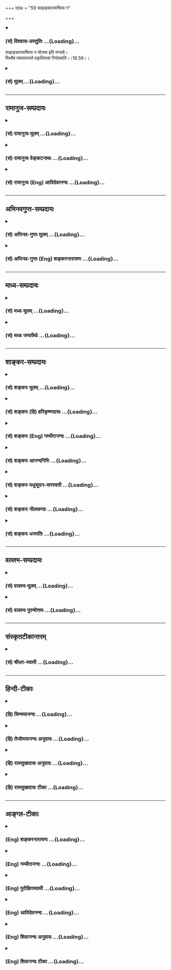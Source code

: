 +++
title = "59 यदहङ्कारमाश्रित्य न"

+++
<div class="js_include" newlevelforh1="3" title="(सं) विश्वास-प्रस्तुतिः" unfilled url="/purANam/mahAbhAratam/06-bhIShma-parva/02-bhagavad-gItA-parva/saMskRtam/vishvAsa-prastutiH/18_moxa-saMnyAsa-yogaH/59_yadahankAramAshri.md">
<details open><summary><h3>(सं) विश्वास-प्रस्तुतिः ...{Loading}...</h3></summary>

यदहङ्कारमाश्रित्य न योत्स्य इति मन्यसे।  
मिथ्यैष व्यवसायस्ते प्रकृतिस्त्वां नियोक्ष्यति।।18.59।।
</details>
</div>
<div class="js_include collapsed" newlevelforh1="3" title="(सं) मूलम्" unfilled url="/purANam/mahAbhAratam/06-bhIShma-parva/02-bhagavad-gItA-parva/saMskRtam/mUlam/18_moxa-saMnyAsa-yogaH/59_yadahankAramAshri.md">
<details><summary><h3>(सं) मूलम् ...{Loading}...</h3></summary>

यदहङ्कारमाश्रित्य न योत्स्य इति मन्यसे।  
मिथ्यैष व्यवसायस्ते प्रकृतिस्त्वां नियोक्ष्यति।।18.59।।
</details>
</div>


_________________
## रामानुज-सम्प्रदायः
<div class="js_include collapsed" newlevelforh1="3" title="(सं) रामानुजः मूलम्" unfilled url="/purANam/mahAbhAratam/06-bhIShma-parva/02-bhagavad-gItA-parva/saMskRtam/rAmAnujaH/mUlam/18_moxa-saMnyAsa-yogaH/59_yadahankAramAshri.md">
<details><summary><h3>(सं) रामानुजः मूलम् ...{Loading}...</h3></summary>

।।18.59।।**यद् अहंकारम्** आत्मनि हिताहितज्ञाने स्वातन्त्र्याभिमानम्
**आश्रित्य** मन्नियोगम् अनादृत्यन योत्स्ये **इति मन्यसे एष ते**
स्वातन्त्र्य**व्यवसायो मिथ्या** भविष्यति। यतः **प्रकृतिः त्वां** युद्धे
**नियोक्ष्यति** मत्स्वातन्त्र्योद्विग्नमनसं त्वाम् अज्ञं प्रकृतिः
नियोक्ष्यति। तद् उपपादयति --

</details>
</div>
<div class="js_include collapsed" newlevelforh1="3" title="(सं) रामानुजः वेङ्कटनाथः" unfilled url="/purANam/mahAbhAratam/06-bhIShma-parva/02-bhagavad-gItA-parva/saMskRtam/rAmAnujaH/venkaTanAthaH/18_moxa-saMnyAsa-yogaH/59_yadahankAramAshri.md">
<details><summary><h3>(सं) रामानुजः वेङ्कटनाथः ...{Loading}...</h3></summary>

  
  
।।18.59।। एवमश्रवणफलभूतयुद्धनिवृत्तेर्विनाशहेतुत्वमुक्तम् अथ
युद्धनिवृत्तेरेवाशक्यत्वमुच्यते; किञ्च भवतु कर्मयोगो मया कर्तव्यः
युद्धव्यतिरिक्तं किमपि कर्मयोगान्तरमुपाददानस्य मे विनाशो न
स्यादिति,शङ्कामपाकरोतियद्यहङ्कारं इति श्लोकेन। अहङ्कारं
युद्धनिवृत्त्यानुगुण्येन विशिनष्टिआत्मनि हिताहितेति।
अहङ्काराश्रयणफलमाहमन्नियोगमनादृत्येति। न श्रोष्यसि इत्यस्यैवायमर्थः। एषः
इत्यनेन परामृष्टमाह -- स्वातन्त्र्यव्यवसाय इति।
स्वातन्त्र्याभिमानगर्भस्तन्मूलो वा व्यवसायः स्वातन्त्र्यव्यवसायः।
तदुभयंमन्यसे इत्यनेन अहङ्कारमाश्रित्य इत्यनेन च सूचितम्।
प्रकृतिर्नियोक्ष्यतीत्ययुक्तम्; अचेतनत्वात्तस्याः; चेतनव्यापारत्वाच्च
नियोगस्येति शङ्कामुपालम्भाभिप्रायेण परिहरति -- मत्स्वातन्त्र्योद्विग्नं
त्वामिति। मदुक्तकरणे सर्वज्ञस्य मे सर्वं भरः स्यात् मन्नियोगातिक्रमे तु
मय्युदासीने प्रकृतिपरतन्त्रस्त्वमहितेष्वेव प्रवृत्स्यसीति भावः।  
  

</details>
</div>
<div class="js_include collapsed" newlevelforh1="3" title="(सं) रामानुजः (Eng) आदिदेवानन्दः" unfilled url="/purANam/mahAbhAratam/06-bhIShma-parva/02-bhagavad-gItA-parva/saMskRtam/rAmAnujaH/english/AdidevAnandaH/18_moxa-saMnyAsa-yogaH/59_yadahankAramAshri.md">
<details><summary><h3>(सं) रामानुजः (Eng) आदिदेवानन्दः ...{Loading}...</h3></summary>

18.59 If, in your 'self-conceit,' i.e., under a false sense of
independence that you know what is good for you and what is not - if,
not heeding My ;nd, you think, 'I will not fight,' then this resolve
based on your sense of independence will be in vain. For Nature will
compel you to go against your resolve - you who are ignorant and who
adversely react to my sovereignty. He elucidates the same:

</details>
</div>


_________________
## अभिनवगुप्त-सम्प्रदायः
<div class="js_include collapsed" newlevelforh1="3" title="(सं) अभिनव-गुप्तः मूलम्" unfilled url="/purANam/mahAbhAratam/06-bhIShma-parva/02-bhagavad-gItA-parva/saMskRtam/abhinava-guptaH/mUlam/18_moxa-saMnyAsa-yogaH/59_yadahankAramAshri.md">
<details><summary><h3>(सं) अभिनव-गुप्तः मूलम् ...{Loading}...</h3></summary>

।।18.41 -- 18.60।। एवमियता षण्णां प्रत्येकं त्रिस्वरूपत्वं धृत्यादीनां च
प्रतिपादितम्। तन्मध्यात् सात्त्विके राशौ वर्तमानो दैवीं संपदं प्राप्त इह
ज्ञाने योग्यः; त्वं च तथाविधः इत्यर्जुनः प्रोत्साहितः। अधुना तु इदमुच्यते
-- यदि तावदनया ज्ञानबुद्ध्या कर्मणि भवान् प्रवर्तते तदा
स्वधर्मप्रवृत्त्या विज्ञानपूततया च न कर्मसंबन्धस्तव। अथैतन्नानुमन्यसे;
तदवश्यं तव प्रवृत्त्या तावत् भाव्यम् जातेरेव तथाभावे स्थितत्वात्। यतः
सर्वः स्वभावनियतः +++(S;;N स्वस्वभावनियतः )+++ कुतश्चिद्दोषात्
तिरोहिततत्स्वभावः +++(S;;N -- हिततत्तत्स्वभावः )+++ कंचित्कालं भूत्वापि;
तत्तिरोधायकविगमे स्वभावं व्यक्त्यापन्नं लभत एव। तथाहि एवंविधो वर्णनां
स्वभावः। एवमवश्यंभाविन्यां प्रवृत्तौ ततः फलविभागिता भवेत्।। तदाह --
ब्राह्मणेत्यादि अवशोऽपि तत् इत्यन्तम्। ब्राह्मणादीनां
कर्मप्रविभागनिरूपणस्य स्वभावोऽश्यं नातिक्रामति,+++(S; ; N omit न and read
अतिक्रामति )+++ इति क्षत्रियस्वभावस्य भवतोऽनिच्छतोऽपि प्रकृतिः स्वभावाख्या
नियोक्तृताम् अव्यभिचारेण भजते। केवलं तया नियुक्तस्य पुण्यपापसंबन्धः। अतः
मदभिहितविज्ञानप्रमाणपुरःसरीकारेण कर्माण्यनुतिष्ठ। तथा सति बन्धो
निवर्त्स्यति। इत्यस्यार्थस्य परिकरघटनतात्पर्यं +++(S; ; N -- करबन्धघटन --
)+++ महावाक्यार्थस्य। अवान्तरवाक्यानां स्पष्टा ( ष्टोऽ ) र्थः। समासेन +++(S
omits समासेन )+++ ( श्लो. 50 ) संक्षेपेण। ज्ञानस्य; प्रागुक्तस्य। निष्ठां (
ष्ठा ) वाग्जालपरिहारेण निश्चितामाह। बुद्ध्या विशुद्धया इत्यादि सर्वमेतत्
व्याख्यातप्रायमिति न पुनरायस्यते,+++(N -- रारभ्यते )+++।

</details>
</div>
<div class="js_include collapsed" newlevelforh1="3" title="(सं) अभिनव-गुप्तः (Eng) शङ्करनारायणः" unfilled url="/purANam/mahAbhAratam/06-bhIShma-parva/02-bhagavad-gItA-parva/saMskRtam/abhinava-guptaH/english/shankaranArAyaNaH/18_moxa-saMnyAsa-yogaH/59_yadahankAramAshri.md">
<details><summary><h3>(सं) अभिनव-गुप्तः (Eng) शङ्करनारायणः ...{Loading}...</h3></summary>

18.59 See Comment under 18.60

</details>
</div>


_________________
## माध्व-सम्प्रदायः
<div class="js_include collapsed" newlevelforh1="3" title="(सं) मध्वः मूलम्" unfilled url="/purANam/mahAbhAratam/06-bhIShma-parva/02-bhagavad-gItA-parva/saMskRtam/madhvaH/mUlam/18_moxa-saMnyAsa-yogaH/59_yadahankAramAshri.md">
<details><summary><h3>(सं) मध्वः मूलम् ...{Loading}...</h3></summary>

।।18.59।। Sri Madhvacharya did not comment on this sloka.,

</details>
</div>
<div class="js_include collapsed" newlevelforh1="3" title="(सं) मध्वः जयतीर्थः" unfilled url="/purANam/mahAbhAratam/06-bhIShma-parva/02-bhagavad-gItA-parva/saMskRtam/madhvaH/jayatIrthaH/18_moxa-saMnyAsa-yogaH/59_yadahankAramAshri.md">
<details><summary><h3>(सं) मध्वः जयतीर्थः ...{Loading}...</h3></summary>

।।18.59।। Sri Jayatirtha did not comment on this sloka.  
  

</details>
</div>


_________________
## शाङ्कर-सम्प्रदायः
<div class="js_include collapsed" newlevelforh1="3" title="(सं) शङ्करः मूलम्" unfilled url="/purANam/mahAbhAratam/06-bhIShma-parva/02-bhagavad-gItA-parva/saMskRtam/shankaraH/mUlam/18_moxa-saMnyAsa-yogaH/59_yadahankAramAshri.md">
<details><summary><h3>(सं) शङ्करः मूलम् ...{Loading}...</h3></summary>

।।18.59।। --,यदि चेत् त्वम् **अहंकारम् आश्रित्य न योत्स्ये इति** न
युद्धं करिष्यामि इति **मन्यसे** चिन्तयसि निश्चयं करोषि; **मिथ्या एषः
व्यवसायः** निश्चयः **ते** तव यस्मात् **प्रकृतिः** क्षत्रियस्वभावः
**त्वां नियोक्ष्यति**।। यस्माच्च --,

</details>
</div>
<div class="js_include collapsed" newlevelforh1="3" title="(सं) शङ्करः (हि) हरिकृष्णदासः" unfilled url="/purANam/mahAbhAratam/06-bhIShma-parva/02-bhagavad-gItA-parva/saMskRtam/shankaraH/hindI/harikRShNadAsaH/18_moxa-saMnyAsa-yogaH/59_yadahankAramAshri.md">
<details><summary><h3>(सं) शङ्करः (हि) हरिकृष्णदासः ...{Loading}...</h3></summary>

।।18.59।। तुझे यह भी नहीं समझना चाहिये कि मैं स्वतन्त्र हूँ; दूसरेका कहना
क्यों करूँ --, जो तू अहंकारका आश्रय लेकर यह मान रहा है -- ऐसा निश्चय कर
रहा है कि मैं युद्ध नहीं करूँगा सो यह तेरा निश्चय मिथ्या है क्योंकि तेरी
प्रकृति -- तेरा क्षत्रियस्वभाव तुझे युद्धमें नियुक्त कर देगा।

</details>
</div>
<div class="js_include collapsed" newlevelforh1="3" title="(सं) शङ्करः (Eng) गम्भीरानन्दः" unfilled url="/purANam/mahAbhAratam/06-bhIShma-parva/02-bhagavad-gItA-parva/saMskRtam/shankaraH/english/gambhIrAnandaH/18_moxa-saMnyAsa-yogaH/59_yadahankAramAshri.md">
<details><summary><h3>(सं) शङ्करः (Eng) गम्भीरानन्दः ...{Loading}...</h3></summary>

18.59 Yat, that; manyase, you think, resolve; this-'na yotsye, I shall
not fight'; asritya, by relying; on ahankaram, egotism, mithya, vain; is
esah, this; vyava-sayah, determination; te, of yours; because prakrtih,
nature, your own nature of a Ksatriya; niyoksyati, will impell; ;tvam,
you!

</details>
</div>
<div class="js_include collapsed" newlevelforh1="3" title="(सं) शङ्करः आनन्दगिरिः" unfilled url="/purANam/mahAbhAratam/06-bhIShma-parva/02-bhagavad-gItA-parva/saMskRtam/shankaraH/AnandagiriH/18_moxa-saMnyAsa-yogaH/59_yadahankAramAshri.md">
<details><summary><h3>(सं) शङ्करः आनन्दगिरिः ...{Loading}...</h3></summary>

।।18.59।। स्वातन्त्र्ये सति भीतेरवकाशो नास्तीत्याशङ्क्याह -- **इदं
चेति।**

</details>
</div>
<div class="js_include collapsed" newlevelforh1="3" title="(सं) शङ्करः मधुसूदन-सरस्वती" unfilled url="/purANam/mahAbhAratam/06-bhIShma-parva/02-bhagavad-gItA-parva/saMskRtam/shankaraH/madhusUdana-sarasvatI/18_moxa-saMnyAsa-yogaH/59_yadahankAramAshri.md">
<details><summary><h3>(सं) शङ्करः मधुसूदन-सरस्वती ...{Loading}...</h3></summary>

।।18.59।। यदिति। त्वं चाहंकारं धार्मिकोऽहं क्रूरं कर्म न करिष्यामीति
मिथ्याभिमानमाश्रित्य न योत्स्ये युद्धं न करिष्यामीति मन्यसे यत् स मिथ्या
निष्फल एष व्यवसायो निश्चयस्ते तव। यस्मात्प्रकृतिः क्षत्रजात्यारम्भको
रजोगुणस्वभावस्त्वां नियोक्ष्यति प्रेरयिष्यति युद्धे।

</details>
</div>
<div class="js_include collapsed" newlevelforh1="3" title="(सं) शङ्करः नीलकण्ठः" unfilled url="/purANam/mahAbhAratam/06-bhIShma-parva/02-bhagavad-gItA-parva/saMskRtam/shankaraH/nIlakaNThaH/18_moxa-saMnyAsa-yogaH/59_yadahankAramAshri.md">
<details><summary><h3>(सं) शङ्करः नीलकण्ठः ...{Loading}...</h3></summary>

।।18.59।। स्वतन्त्रोऽहं त्वदुक्तं न करिष्यामीत्याशङ्क्याह -- **यदिति।**
यत् यदि अहंकारं गर्वमाश्रित्य न योत्स्ये युद्धं न करिष्ये इति मन्यसे एष
ते तव व्यवसायो निश्चयो मिथ्या। यतः प्रकृतिः क्षात्रस्वभावस्त्वां
नियोक्ष्यति। प्रकृतिं यान्ति भूतानि निग्रहः किं करिष्यति इति चोक्तम्।

</details>
</div>
<div class="js_include collapsed" newlevelforh1="3" title="(सं) शङ्करः धनपतिः" unfilled url="/purANam/mahAbhAratam/06-bhIShma-parva/02-bhagavad-gItA-parva/saMskRtam/shankaraH/dhanapatiH/18_moxa-saMnyAsa-yogaH/59_yadahankAramAshri.md">
<details><summary><h3>(सं) शङ्करः धनपतिः ...{Loading}...</h3></summary>

।।18.59।। स्वतन्त्रोऽहं परोक्तं न करिष्यामीति त्वया न मन्तव्यं
परतन्त्रत्वात्तवेत्याशयेनाह -- यदिति। यच्चैतत्त्वमहंकारं
मिथ्यभिमानमाश्रित्य न योत्स्ये युद्धं न करिष्यामीति मन्यसे निश्चयं करोषि
एष ते व्यवसायोऽहं स्वतन्त्रोऽनर्थहेतुभूतं युद्धं न करिष्यामीति निश्चयो
मिथ्या भ्रममूलको निष्फलं। यतः प्रकृतिः क्षत्रियस्वभावस्त्वां क्षत्रियं
नियोक्ष्यति बलात्कारेण युद्धे प्रेरयष्यति।

</details>
</div>


_________________
## वल्लभ-सम्प्रदायः
<div class="js_include collapsed" newlevelforh1="3" title="(सं) वल्लभः मूलम्" unfilled url="/purANam/mahAbhAratam/06-bhIShma-parva/02-bhagavad-gItA-parva/saMskRtam/vallabhaH/mUlam/18_moxa-saMnyAsa-yogaH/59_yadahankAramAshri.md">
<details><summary><h3>(सं) वल्लभः मूलम् ...{Loading}...</h3></summary>

।।18.59।। तथाहि यदिति। न योत्स्य इति मन्यसे। एष ते व्यवसायो मिथ्या व्यर्थ
एव। तदा मदाज्ञाकारी प्रकृतिर्बहिरङ्गा शक्तिर्गौणस्वभावरूपा त्वां
नियोक्ष्यत्येव।

</details>
</div>
<div class="js_include collapsed" newlevelforh1="3" title="(सं) वल्लभः पुरुषोत्तमः" unfilled url="/purANam/mahAbhAratam/06-bhIShma-parva/02-bhagavad-gItA-parva/saMskRtam/vallabhaH/puruShottamaH/18_moxa-saMnyAsa-yogaH/59_yadahankAramAshri.md">
<details><summary><h3>(सं) वल्लभः पुरुषोत्तमः ...{Loading}...</h3></summary>

  
  
।।18.59।। किञ्च -- यदहङ्कारमिति। यत् पूर्वोक्तं गुर्वादिहननाद्यधर्मरूपं
अहङ्कारं तदज्ञानमाश्रित्य मद्वाक्याश्रवणेन न योत्स्ये न युद्धं
करिष्यामीति मन्यसे अध्यवस्यसे; एष ते व्यवसायो निश्चयो मिथ्या; असद्रूपो
निष्फल इत्यर्थः। पराधीनत्वादित्याह -- प्रकृतिः मदधीना मदाज्ञाविमुखं
त्वां नियोक्ष्यति युद्धे प्रवर्त्तयिष्यतीत्यर्थः। अत्रायं भावः --
मदाज्ञाविमुखस्य प्राकृतत्वेन ज्ञाते प्रकृतिनियोज्यत्वं;
मदाज्ञाप्रवर्तमानस्य तदनियोज्यत्वम्।  
  

</details>
</div>


_________________
## संस्कृतटीकान्तरम्
<div class="js_include collapsed" newlevelforh1="3" title="(सं) श्रीधर-स्वामी" unfilled url="/purANam/mahAbhAratam/06-bhIShma-parva/02-bhagavad-gItA-parva/saMskRtam/shrIdhara-svAmI/18_moxa-saMnyAsa-yogaH/59_yadahankAramAshri.md">
<details><summary><h3>(सं) श्रीधर-स्वामी ...{Loading}...</h3></summary>

।।18.59।। कामं विनङ्क्ष्यामि नतु बन्धुभिर्युद्धं करिष्यामीति चेत्तत्राह
**-- यदिति।** मदुक्तमनादृत्य केवलमहंकारमवलम्ब्य युद्धं न करिष्यामीति
त्वं यन्मन्यसेऽध्यवस्यसि एष तेऽध्यवसायो मिथ्यैव; अस्वतन्त्रत्वात्तव।
तदेवाह -- प्रकृतिस्त्वां रजोगुणरूपेण,परिणता सती नियोक्ष्यति युद्धे
प्रवर्तयिष्यत्येव।

</details>
</div>


_________________
## हिन्दी-टीकाः
<div class="js_include collapsed" newlevelforh1="3" title="(हि) चिन्मयानन्दः" unfilled url="/purANam/mahAbhAratam/06-bhIShma-parva/02-bhagavad-gItA-parva/hindI/chinmayAnandaH/18_moxa-saMnyAsa-yogaH/59_yadahankAramAshri.md">
<details><summary><h3>(हि) चिन्मयानन्दः ...{Loading}...</h3></summary>

।।18.59।। सत्य के सामान्य कथन की ओर मनुष्य विशेष ध्यान नहीं देता। इस
कारण सत्य के उस ज्ञान को वह आत्मसात् नहीं कर पाता। परन्तु यदि उसी
सामान्य कथन को मनुष्य को अपने जीवन से सम्बन्धित अनुभवों में प्रयुक्त कर
दर्शाया जाये; तो वह उस ज्ञान को अर्जित कर आत्मसात् कर लेता है। वह ज्ञान
उसका अपना नित्य अनुभव बन जाता है। इसलिए; भगवान् श्रीकृष्ण पूर्वोक्त
दार्शनिक सिद्धांत को अर्जुन की तात्कालिक समस्या के सन्दर्भ में उसे
समझाना चाहते हैं। यदि अपने अभिमान के कारण अर्जुन यह सोचता है कि वह युद्ध
नहीं करेगा; तो उसका यह निश्चय व्यर्थ है उसका क्षत्रिय स्वभाव व्यक्त होने
के लिए सदैव अवसर की प्रतीक्षा करता रहेगा; और उपयुक्त अवसर पाकर वह अर्जुन
को कर्म करने को बाध्य किये बिना नहीं रहेगा। प्रकृति तुम्हें प्रवृत्त
करेगी। जिसने लवण भक्षण किया है; उसे शीघ्र ही प्यास लगेगी। युद्ध से
निवृत्त होने में अर्जुन जो मिथ्या तर्क प्रस्तुत करता है; वह वस्तुत
प्राप्त परिस्थितियों के साथ उसके द्वारा किये गये समझौते को ही दर्शाता
है। यदि अर्जुन तत्कालीन अस्थायी वैराग्य अथवा पलायन की भावना के कारण युद्ध
से विरत हो जाता है; तो भी प्राकृतिक नियमामुसार; कालान्तर में उसका स्वभाव
ही उसे कर्म करने के लिए बाध्य करेगा और उस समय संभव है कि उसे अपने स्वभाव
को व्यक्त करने के लिए उपयुक्त क्षेत्र न मिले; जिससे वह अपनी वासनाओं का
क्षय कर सके।

</details>
</div>
<div class="js_include collapsed" newlevelforh1="3" title="(हि) तेजोमयानन्दः अनुवादः" unfilled url="/purANam/mahAbhAratam/06-bhIShma-parva/02-bhagavad-gItA-parva/hindI/tejomayAnandaH/anuvAdaH/18_moxa-saMnyAsa-yogaH/59_yadahankAramAshri.md">
<details><summary><h3>(हि) तेजोमयानन्दः अनुवादः ...{Loading}...</h3></summary>

।।18.59।। और अहंकारवश तुम जो यह सोच रहे हो, "मैं युद्ध नहीं करूंगा", यह
तुम्हारा निश्चय मिथ्या है, (क्योंकि) प्रकृति (तुम्हारा स्वभाव) ही
तुम्हें (बलात् कर्म में) प्रवृत्त करेगी।।

</details>
</div>
<div class="js_include collapsed" newlevelforh1="3" title="(हि) रामसुखदासः अनुवादः" unfilled url="/purANam/mahAbhAratam/06-bhIShma-parva/02-bhagavad-gItA-parva/hindI/rAmasukhadAsaH/anuvAdaH/18_moxa-saMnyAsa-yogaH/59_yadahankAramAshri.md">
<details><summary><h3>(हि) रामसुखदासः अनुवादः ...{Loading}...</h3></summary>

।।18.59।। अहंकारका आश्रय लेकर तू जो ऐसा मान रहा है कि मैं युद्ध नहीं
करूँगा, तेरा यह निश्चय मिथ्या (झूठा) है; क्योंकि तेरी क्षात्र-प्रकृति
तेरेको युद्धमें लगा देगी।

</details>
</div>
<div class="js_include collapsed" newlevelforh1="3" title="(हि) रामसुखदासः टीका" unfilled url="/purANam/mahAbhAratam/06-bhIShma-parva/02-bhagavad-gItA-parva/hindI/rAmasukhadAsaH/TIkA/18_moxa-saMnyAsa-yogaH/59_yadahankAramAshri.md">
<details><summary><h3>(हि) रामसुखदासः टीका ...{Loading}...</h3></summary>

।।18.59।।***व्याख्या --***  **यदहंकारमाश्रित्य --** प्रकृतिसे ही
महत्तत्त्व और महत्तत्त्वसे अहंकार पैदा हुआ है। उस अहंकारका ही एक विकृत
अंश है -- मैं शरीर हूँ। इस विकृत अहंकारका आश्रय लेनेवाला पुरुष कभी भी
क्रियारहित नहीं हो सकता। कारण कि प्रकृति हरदम क्रियाशील है; बदलनेवाली
है; इसलिये उसके आश्रित रहनेवाला कोई भी मनुष्य कर्म किये बिना नहीं रह
सकता (गीता 3। 5)। जब मनुष्य अहंकारपूर्वक क्रियाशील प्रकृतिके वशमें हो
जाता है; तो फिर वह यह कैसे रह सकता है कि मैं अमक कर्म करूँगा और अमुक
कर्म नहीं करूँगा अर्थात् प्रकृतिके परवश हुआ मनुष्य करना और न करना -- इन
दोनोंसे छूटेगा नहीं। कारण कि प्रकृतिके परवश हुए मनुष्यका तो करना भी कर्म
है और न करना भी कर्म है। परन्तु जब मनुष्य प्रकृतिके परवश नहीं रहता; उससे
निर्लिप्त हो जाता है (जो कि इसका वास्तविक स्वरूप है); तो फिर उसके लिये
करना और न करना -- ऐसा कहना ही नहीं बनता। तात्पर्य यह है कि जो प्रकृतिके
साथ सम्बन्ध रखे और कर्म न करना चाहे; ऐसा उसके लिये सम्भव नहीं है। परन्तु
जिसने प्रकृतिसे सम्बन्धविच्छेद कर लिया है अथवा जो सर्वथा भगवान्के शरण हो
गया है; उसको कर्म करनेके लिये बाध्य नहीं होना पड़ता।  
  
**न योत्स्य इति मन्यसे --** दूसरे अध्यायमें अर्जुनने भगवान्के शरण होकर
शिक्षाकी प्रार्थना की -- **शिष्यस्तेऽहं शाधि मां त्वां प्रपन्नम्** (2।
7) और उसके बाद अर्जुनने साफसाफ कह दिया कि मैं युद्ध नहीं करूँगा -- **न
योत्स्ये** (2। 9)। यह बात भगवानको अच्छी नहीं लगी। भगवान् मनमें सोचते हैं
कि यह पहले तो मेरे शरण हो गया और फिर इसने मेरे कुछ कहे बिना ही अपनी
तरफसे साफसाफ कह दिया कि मैं युद्ध नहीं करूँगा; तो फिर यह मेरी शरणागति
कहाँ रही यह तो अहंकारकी शरणागति हो गयी कारण कि वास्तविक शरणागत होनेपर
मैं यह करूँगा; यह नहीं करूँगा ऐसा कहना ही नहीं बनता। भगवान्के शरणागत
होनेपर तो भगवान् जैसा करायेंगे; वैसा ही करना होगा। इसी बातको लेकर
भगवान्को हँसी आ गयी (2। 10)। परन्तु अर्जुनपर अत्यधिक कृपा और स्नेह
होनेके कारण भगवान्ने उपदेश देना आरम्भ कर दिया; नहीं तो भगवान् वहींपर यह
कह देते कि जैसा चाहता है; वैसा कर -- **यथेच्छसि तथा कुरु** (18। 63)
परन्तु अर्जुनकी यह बात कि मैं युद्ध नहीं करूँगा भगवान्के भीतर खटक गयी।
इसलिये भगवान्ने यहाँ अर्जुनके उन्हीं शब्दों -- **न योत्स्ये** का प्रयोग
करके यह कहा है कि तू अहंकारके ही शरण है; मेरे शरण नहीं। अगर तू मेरे शरण
हो गया होता तो युद्ध नहीं करूँगा ऐसा कहना बन ही नहीं सकता था। मेरे शरण
होता तो मैं क्या करूँगा और क्या नहीं करूँगा इसकी जिम्मेवारी मेरेपर होती।
इसके अलावा मेरे शरणागत होनेपर यह प्रकृति भी तुझे बाध्य नहीं कर पाती
(गीता 7। 14)। यह त्रिगुणमयी माया अर्थात् प्रकृति उसीको बाध्य करती है; जो
मेरे शरण नहीं हुआ है (गीता 7। 13) क्योंकि यह नियम है कि प्रकृतिके
प्रवाहमें पड़ा हुआ प्राणी प्रकृतिके गुणोंके द्वारा सदा ही परवश होता
है।  
  
यह एक बड़ी मार्मिक बात है कि मनुष्य जिन प्राकृत पदार्थोंको अपना मान लेते
हैं; उन पदार्थोंके सदा ही परवश (पराधीन) हो जाते हैं। वे वहम तो यह रखते
हैं कि हम इन पदार्थोंके मालिक हैं; पर हो जाते हैं उनके गुलाम परन्तु जिन
पदार्थोंको अपना नहीं मानते; उन पदार्थोंके परवश नहीं होते। इसलिये
मनुष्यको किसी भी प्राकृत पदार्थको अपना नहीं मानना चाहिये क्योंकि वे
वास्तवमें अपने हैं ही नहीं। अपने तो वास्तवमें केवल भगवान् ही हैं। उन
भगवान्को अपना माननेसे मनुष्यकी परवशता सदाके लिये समाप्त हो जाती है।
तात्पर्य यह हुआ कि मनुष्य पदार्थों और क्रियाओँको अपनी मान्यता है तो
सर्वथा परतन्त्र हो जाता है; और भगवान्को अपना मानता है और उनके अनन्य शरण
होता है तो सर्वथा स्वतन्त्र हो जाता है। प्रभुके शरणागत होनेपर परतन्त्रता
लेशमात्र भी नहीं रहती -- यह शरणागतिकी महिमा है। परन्तु जो प्रभुकी शरण न
लेकर अहंकारकी शरण लेते हैं; वे मौतके मार्ग(संसार)में बह जाते हैं --
**निवर्तन्ते मृत्युसंसारवर्त्मनि** (9। 3)। इसी बातकी चेतावनी देते हुए
भगवान् अर्जुनसे कह रहे हैं कि तू जो यह कहता है कि मैं युद्ध नहीं करूँगा;
तो तेरा यह कहना; तेरी यह हेकड़ी चलेगी नहीं। तुझे क्षात्रप्रकृतिके परवश
होकर युद्ध करना ही पड़ेगा।**मिथ्यैष व्यवसायस्ते --** व्यवसाय अर्थात्
निश्चय दो तरहका होता है -- वास्तविक और अवास्तविक। परमात्माके साथ अपना जो
नित्य सम्बन्ध है; उसका निश्चय करना तो वास्तविक है और प्रकृतिके साथ मिलकर
प्राकृत पदार्थोंका निश्चय करना अवास्तविक है। जो निश्चय परमात्माको लेकर
होता है; उसमें स्वयंकी प्रधानता रहती है; और जो निश्चय प्रकृतिको लेकर
होता है; उसमें अन्तःकरणकी प्रधानता रहती है। इसलिये भगवान् यहाँ अर्जुनसे
कहते हैं कि अहंकारका अर्थात् प्रकृतिका आश्रय लेकर तू जो यह कह रहा है कि
मैं युद्ध नहीं करूँगा; ऐसा तेरा (क्षात्रप्रकृतिके विरुद्ध) निश्चय
अवास्तविक अर्थात् मिथ्या है; झूठा है। आश्रय परमात्माका ही होना चाहिये;
प्रकृति और प्रकृतिके कार्य संसारका नहीं। यदि प्राणी यह निश्चय कर लेता है
कि मैं परमात्माका ही हूँ और मुझे केवल परमात्माकी तरफ ही चलना है; तो उसका
यह निश्चय वास्तविक अर्थात् सत्य है; नित्य है। इस निश्चयकी महिमा भगवान्ने
नवें अध्यायके तीसवें श्लोकमें की है कि अगर दुराचारीसेदुराचारी मनुष्य भी
अनन्यभावसे मेरा भजन करता है तो उसको दुराचारी नहीं मानना चाहिये प्रत्युत
साधु ही मानना चाहिये क्योंकि वह वास्तविक निश्चय कर चुका है कि,मैं
भगवान्का ही हूँ और भगवान्का ही भजन करूँगा।  
  
**प्रकृतिस्त्वां नियोक्ष्यति --** इन पदोंसे भगवान् कहते हैं कि तेरा
क्षात्रस्वभाव तुझे जबर्दस्ती युद्धमें लगा देगा। क्षत्रियका स्वभाव है --
शूरवीरता; युद्धमें पीठ न दिखाना (गीता 18। 43)। अतः धर्ममय युद्धका अवसर
सामने आनेपर तू युद्ध किये बिना रह नहीं सकेगा।  
  
***सम्बन्ध --***  पूर्वश्लोकमें भगवान्ने अर्जुनसे कहा कि प्रकृति तुझे
कर्ममें लगा देगी; अब आगेके श्लोकमें उसीका विवेचन करते हैं।

</details>
</div>


_________________
## आङ्ग्ल-टीकाः
<div class="js_include collapsed" newlevelforh1="3" title="(Eng) शङ्करनारायणः" unfilled url="/purANam/mahAbhAratam/06-bhIShma-parva/02-bhagavad-gItA-parva/english/shankaranArAyaNaH/18_moxa-saMnyAsa-yogaH/59_yadahankAramAshri.md">
<details><summary><h3>(Eng) शङ्करनारायणः ...{Loading}...</h3></summary>

18.59. In case, holding fast to the sense of ego, you think (decide) 'I
shall not fight', that resolve of yours will be just useless. \[For\]
your own natural condition will incite you \[to fight\].

</details>
</div>
<div class="js_include collapsed" newlevelforh1="3" title="(Eng) गम्भीरानन्दः" unfilled url="/purANam/mahAbhAratam/06-bhIShma-parva/02-bhagavad-gItA-parva/english/gambhIrAnandaH/18_moxa-saMnyAsa-yogaH/59_yadahankAramAshri.md">
<details><summary><h3>(Eng) गम्भीरानन्दः ...{Loading}...</h3></summary>

18.59 That you think 'I shall not fight', by relying on egotism,-vain is
this determination of yours. (Your) nature impel you!

</details>
</div>
<div class="js_include collapsed" newlevelforh1="3" title="(Eng) पुरोहितस्वामी" unfilled url="/purANam/mahAbhAratam/06-bhIShma-parva/02-bhagavad-gItA-parva/english/purohitasvAmI/18_moxa-saMnyAsa-yogaH/59_yadahankAramAshri.md">
<details><summary><h3>(Eng) पुरोहितस्वामी ...{Loading}...</h3></summary>

18.59 If thou in thy vanity thinkest of avoiding this fight, thy will
shall not be fulfilled, for Nature herself will compel thee.

</details>
</div>
<div class="js_include collapsed" newlevelforh1="3" title="(Eng) आदिदेवनन्दः" unfilled url="/purANam/mahAbhAratam/06-bhIShma-parva/02-bhagavad-gItA-parva/english/AdidevanandaH/18_moxa-saMnyAsa-yogaH/59_yadahankAramAshri.md">
<details><summary><h3>(Eng) आदिदेवनन्दः ...{Loading}...</h3></summary>

18.59 If, in your self-conceit, you think, 'I will not fight,' your
resolve is in vain. Nature will compel you.

</details>
</div>
<div class="js_include collapsed" newlevelforh1="3" title="(Eng) शिवानन्दः अनुवादः" unfilled url="/purANam/mahAbhAratam/06-bhIShma-parva/02-bhagavad-gItA-parva/english/shivAnandaH/anuvAdaH/18_moxa-saMnyAsa-yogaH/59_yadahankAramAshri.md">
<details><summary><h3>(Eng) शिवानन्दः अनुवादः ...{Loading}...</h3></summary>

18.59 If, filled with egoism, thou thinkest: "I will not fight", vain is
this, thy resolve; Nature will compel thee.

</details>
</div>
<div class="js_include collapsed" newlevelforh1="3" title="(Eng) शिवानन्दः टीका" unfilled url="/purANam/mahAbhAratam/06-bhIShma-parva/02-bhagavad-gItA-parva/english/shivAnandaH/TIkA/18_moxa-saMnyAsa-yogaH/59_yadahankAramAshri.md">
<details><summary><h3>(Eng) शिवानन्दः टीका ...{Loading}...</h3></summary>

18.59 यत् if; अहङ्कारम् egoism; आश्रित्य having taken refuge in; न not;
योत्स्ये (I) will fight; इति thus; मन्यसे (thou) thinkest; मिथ्या vain;
एषः this; व्यवसायः resolve; ते thy; प्रकृतिः nature; त्वाम् thee;
नियोक्ष्यति will compel.Commentary This strong determination of thy mind
will be rendered utterly futile by thy inner nature thy nature will
constrain thee thy nature as a warrior will compel thee to fight. It is
a mere illusion to say that thou art Arjuna; that these are thy
relatives and that to kill them will be a sin.

</details>
</div>
